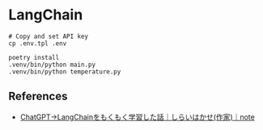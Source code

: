 # LangChain

```shell
# Copy and set API key
cp .env.tpl .env

poetry install
.venv/bin/python main.py
.venv/bin/python temperature.py
```

## References

- [ChatGPT→LangChainをもくもく学習した話｜しらいはかせ(作家)｜note](https://note.com/o_ob/n/n8387ba5beec8)
